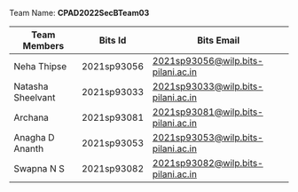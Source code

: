 Team Name: **CPAD2022SecBTeam03**

|Team Members   | Bits Id   | Bits Email   |
|---|---|---|
| Neha Thipse   | 2021sp93056  | 2021sp93056@wilp.bits-pilani.ac.in  |
| Natasha Sheelvant  | 2021sp93033  | 2021sp93033@wilp.bits-pilani.ac.in  |
| Archana | 2021sp93081   | 2021sp93081@wilp.bits-pilani.ac.in   |
| Anagha D Ananth   | 2021sp93053  | 2021sp93053@wilp.bits-pilani.ac.in  |
| Swapna N S  | 2021sp93082 | 2021sp93082@wilp.bits-pilani.ac.in  |